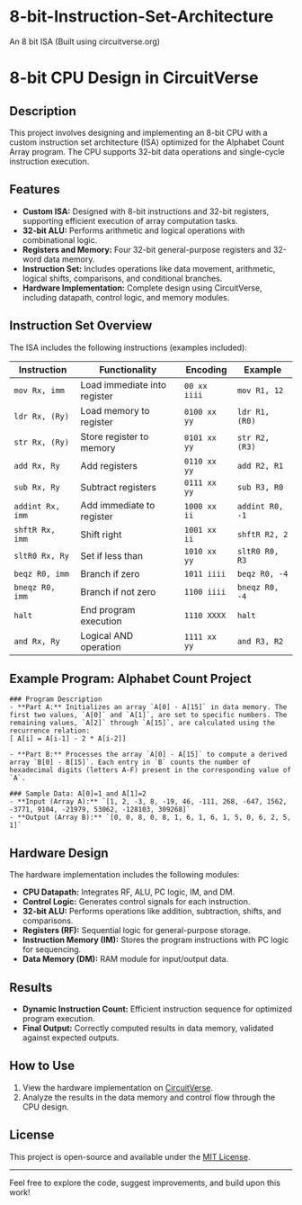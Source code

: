 # 8-bit-Instruction-Set-Architecture
An 8 bit ISA (Built using circuitverse.org)

# 8-bit CPU Design in CircuitVerse

## Description
This project involves designing and implementing an 8-bit CPU with a custom instruction set architecture (ISA) optimized for the Alphabet Count Array program. The CPU supports 32-bit data operations and single-cycle instruction execution.

## Features
- **Custom ISA:** Designed with 8-bit instructions and 32-bit registers, supporting efficient execution of array computation tasks.
- **32-bit ALU:** Performs arithmetic and logical operations with combinational logic.
- **Registers and Memory:** Four 32-bit general-purpose registers and 32-word data memory.
- **Instruction Set:** Includes operations like data movement, arithmetic, logical shifts, comparisons, and conditional branches.
- **Hardware Implementation:** Complete design using CircuitVerse, including datapath, control logic, and memory modules.

## Instruction Set Overview
The ISA includes the following instructions (examples included):

| Instruction | Functionality                | Encoding   | Example                |
|-------------|------------------------------|------------|------------------------|
| `mov Rx, imm` | Load immediate into register | `00 xx iiii` | `mov R1, 12`       |
| `ldr Rx, (Ry)` | Load memory to register     | `0100 xx yy` | `ldr R1, (R0)`     |
| `str Rx, (Ry)` | Store register to memory    | `0101 xx yy` | `str R2, (R3)`     |
| `add Rx, Ry`   | Add registers              | `0110 xx yy` | `add R2, R1`        |
| `sub Rx, Ry`   | Subtract registers         | `0111 xx yy` | `sub R3, R0`        |
| `addint Rx, imm` | Add immediate to register | `1000 xx ii` | `addint R0, -1`    |
| `shftR Rx, imm` | Shift right                | `1001 xx ii` | `shftR R2, 2`      |
| `sltR0 Rx, Ry` | Set if less than           | `1010 xx yy` | `sltR0 R0, R3`      |
| `beqz R0, imm` | Branch if zero             | `1011 iiii` | `beqz R0, -4`        |
| `bneqz R0, imm`| Branch if not zero         | `1100 iiii` | `bneqz R0, -4`       |
| `halt`         | End program execution      | `1110 XXXX` | `halt`               |
| `and Rx, Ry`   | Logical AND operation      | `1111 xx yy` | `and R3, R2`        |

## Example Program: Alphabet Count Project
    ### Program Description
    - **Part A:** Initializes an array `A[0] - A[15]` in data memory. The first two values, `A[0]` and `A[1]`, are set to specific numbers. The remaining values, `A[2]` through `A[15]`, are calculated using the       recurrence relation:  
    [ A[i] = A[i-1] - 2 * A[i-2]]
    
    - **Part B:** Processes the array `A[0] - A[15]` to compute a derived array `B[0] - B[15]`. Each entry in `B` counts the number of hexadecimal digits (letters A-F) present in the corresponding value of `A`.
    
    ### Sample Data: A[0]=1 and A[1]=2
    - **Input (Array A):** `[1, 2, -3, 8, -19, 46, -111, 268, -647, 1562, -3771, 9104, -21979, 53062, -128103, 309268]`
    - **Output (Array B):** `[0, 0, 8, 0, 8, 1, 6, 1, 6, 1, 5, 0, 6, 2, 5, 1]`

## Hardware Design
The hardware implementation includes the following modules:
- **CPU Datapath:** Integrates RF, ALU, PC logic, IM, and DM.
- **Control Logic:** Generates control signals for each instruction.
- **32-bit ALU:** Performs operations like addition, subtraction, shifts, and comparisons.
- **Registers (RF):** Sequential logic for general-purpose storage.
- **Instruction Memory (IM):** Stores the program instructions with PC logic for sequencing.
- **Data Memory (DM):** RAM module for input/output data.

## Results
- **Dynamic Instruction Count:** Efficient instruction sequence for optimized program execution.
- **Final Output:** Correctly computed results in data memory, validated against expected outputs.

## How to Use
1. View the hardware implementation on [CircuitVerse](#).
2. Analyze the results in the data memory and control flow through the CPU design.

## License
This project is open-source and available under the [MIT License](LICENSE).

---

Feel free to explore the code, suggest improvements, and build upon this work!
